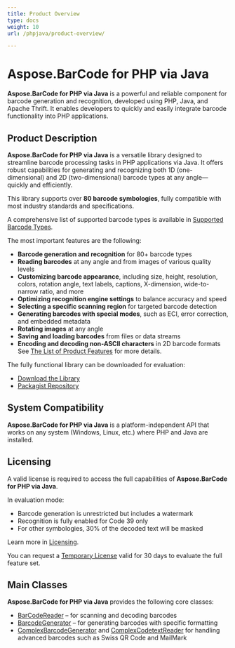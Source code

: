 ```yaml
---
title: Product Overview
type: docs
weight: 10
url: /phpjava/product-overview/

---
```


# Aspose.BarCode for PHP via Java

**Aspose.BarCode for PHP via Java** is a powerful and reliable component for barcode generation and recognition, 
developed using PHP, Java, and Apache Thrift. It enables developers to quickly and easily integrate barcode functionality into PHP applications.

## Product Description

**Aspose.BarCode for PHP via Java** is a versatile library designed to streamline barcode processing tasks in 
PHP applications via Java. It offers robust capabilities for generating and recognizing both 1D (one-dimensional) 
and 2D (two-dimensional) barcode types at any angle—quickly and efficiently.

This library supports over **80 barcode symbologies**, fully compatible with most industry standards and specifications.

A comprehensive list of supported barcode types is available in <a href="/barcode/phpjava/barcode-types/" target="_blank">Supported Barcode Types</a>.

The most important features are the following:
- **Barcode generation and recognition** for 80+ barcode types
- **Reading barcodes** at any angle and from images of various quality levels
- **Customizing barcode appearance**, including size, height, resolution, colors, rotation angle, text labels, captions,
  X-dimension, wide-to-narrow ratio, and more
- **Optimizing recognition engine settings** to balance accuracy and speed
- **Selecting a specific scanning region** for targeted barcode detection
- **Generating barcodes with special modes**, such as ECI, error correction, and embedded metadata
- **Rotating images** at any angle
- **Saving and loading barcodes** from files or data streams
- **Encoding and decoding non-ASCII characters** in 2D barcode formats
See <a href="/barcode/phpjava/features/" target="_blank">The List of Product Features</a> for more details.

The fully functional library can be downloaded for evaluation:

- <a href="https://releases.aspose.com/barcode/php/" target="_blank">Download the Library</a>
- <a href="https://packagist.org/packages/aspose/barcode" target="_blank">Packagist Repository</a>

## System Compatibility

**Aspose.BarCode for PHP via Java** is a platform-independent API that works on any system (Windows, Linux, etc.) 
where PHP and Java are installed.

## Licensing

A valid license is required to access the full capabilities of **Aspose.BarCode for PHP via Java**.

In evaluation mode:
- Barcode generation is unrestricted but includes a watermark
- Recognition is fully enabled for Code 39 only
- For other symbologies, 30% of the decoded text will be masked

Learn more in <a href="/barcode/phpjava/licensing/" target="_blank">Licensing</a>.

You can request a <a href="https://purchase.aspose.com/temporary-license" target="_blank">Temporary License</a> 
valid for 30 days to evaluate the full feature set.

## Main Classes

**Aspose.BarCode for PHP via Java** provides the following core classes:

- <a href="https://reference.aspose.com/barcode/php/classBarCodeReader" target="_blank">BarCodeReader</a> – for scanning and decoding barcodes
- <a href="https://reference.aspose.com/barcode/php/classBarcodeGenerator" target="_blank">BarcodeGenerator</a> – for generating barcodes with specific formatting
- <a href="https://reference.aspose.com/barcode/php/classComplexBarcodeGenerator" target="_blank">ComplexBarcodeGenerator</a> 
and <a href="https://reference.aspose.com/barcode/php/classComplexCodetextReader" target="_blank">ComplexCodetextReader</a> for handling advanced barcodes such as Swiss QR Code and MailMark
